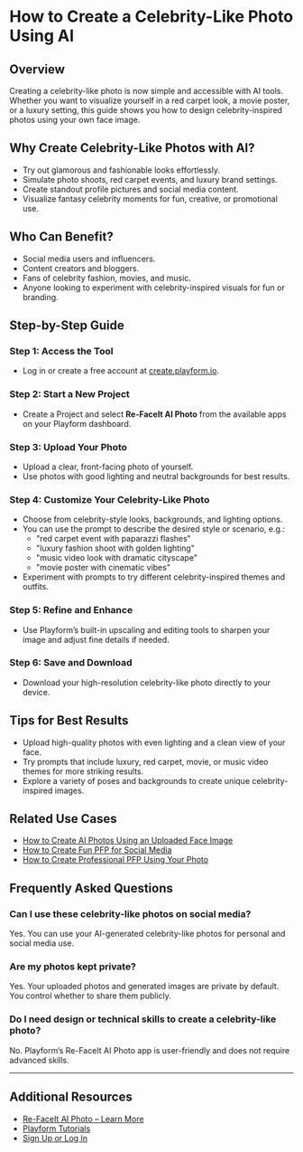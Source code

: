 # How to Create a Celebrity-Like Photo Using AI

## Overview

Creating a celebrity-like photo is now simple and accessible with AI tools. Whether you want to visualize yourself in a red carpet look, a movie poster, or a luxury setting, this guide shows you how to design celebrity-inspired photos using your own face image.

## Why Create Celebrity-Like Photos with AI?

- Try out glamorous and fashionable looks effortlessly.
- Simulate photo shoots, red carpet events, and luxury brand settings.
- Create standout profile pictures and social media content.
- Visualize fantasy celebrity moments for fun, creative, or promotional use.

## Who Can Benefit?

- Social media users and influencers.
- Content creators and bloggers.
- Fans of celebrity fashion, movies, and music.
- Anyone looking to experiment with celebrity-inspired visuals for fun or branding.

## Step-by-Step Guide

### Step 1: Access the Tool
- Log in or create a free account at [create.playform.io](https://create.playform.io).

### Step 2: Start a New Project
- Create a Project and select **Re-FaceIt AI Photo** from the available apps on your Playform dashboard.

### Step 3: Upload Your Photo
- Upload a clear, front-facing photo of yourself.
- Use photos with good lighting and neutral backgrounds for best results.

### Step 4: Customize Your Celebrity-Like Photo
- Choose from celebrity-style looks, backgrounds, and lighting options.
- You can use the prompt to describe the desired style or scenario, e.g.:
  - "red carpet event with paparazzi flashes"
  - "luxury fashion shoot with golden lighting"
  - "music video look with dramatic cityscape"
  - "movie poster with cinematic vibes"
- Experiment with prompts to try different celebrity-inspired themes and outfits.

### Step 5: Refine and Enhance
- Use Playform’s built-in upscaling and editing tools to sharpen your image and adjust fine details if needed.

### Step 6: Save and Download
- Download your high-resolution celebrity-like photo directly to your device.

## Tips for Best Results

- Upload high-quality photos with even lighting and a clean view of your face.
- Try prompts that include luxury, red carpet, movie, or music video themes for more striking results.
- Explore a variety of poses and backgrounds to create unique celebrity-inspired images.

## Related Use Cases

- [How to Create AI Photos Using an Uploaded Face Image](./generate-ai-photos.md)
- [How to Create Fun PFP for Social Media](./create-fun-pfp.md)
- [How to Create Professional PFP Using Your Photo](./create-professional-pfp.md)

## Frequently Asked Questions

### Can I use these celebrity-like photos on social media?
Yes. You can use your AI-generated celebrity-like photos for personal and social media use.

### Are my photos kept private?
Yes. Your uploaded photos and generated images are private by default. You control whether to share them publicly.

### Do I need design or technical skills to create a celebrity-like photo?
No. Playform’s Re-FaceIt AI Photo app is user-friendly and does not require advanced skills.

---

## Additional Resources

- [Re-FaceIt AI Photo – Learn More](https://www.playform.io/refaceit?utm_source=github_docs)
- [Playform Tutorials](https://www.playform.io/tutorials?utm_source=github_docs)
- [Sign Up or Log In](https://create.playform.io/login?utm_source=github_docs)
